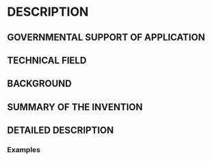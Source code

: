 # DESCRIPTION

## GOVERNMENTAL SUPPORT OF APPLICATION

## TECHNICAL FIELD

## BACKGROUND

## SUMMARY OF THE INVENTION

## DETAILED DESCRIPTION

### Examples

